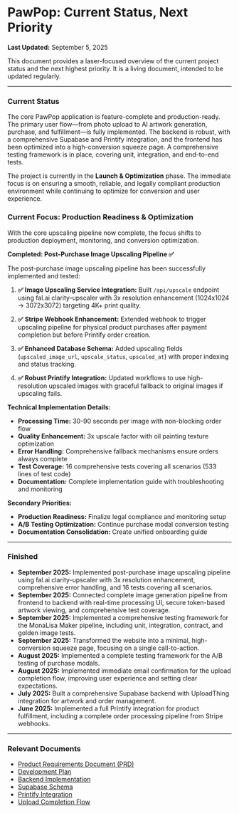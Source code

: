 # PawPop: Current Status, Next Priority

**Last Updated:** September 5, 2025

This document provides a laser-focused overview of the current project status and the next highest priority. It is a living document, intended to be updated regularly.

---

### Current Status

The core PawPop application is feature-complete and production-ready. The primary user flow—from photo upload to AI artwork generation, purchase, and fulfillment—is fully implemented. The backend is robust, with a comprehensive Supabase and Printify integration, and the frontend has been optimized into a high-conversion squeeze page. A comprehensive testing framework is in place, covering unit, integration, and end-to-end tests.

The project is currently in the **Launch & Optimization** phase. The immediate focus is on ensuring a smooth, reliable, and legally compliant production environment while continuing to optimize for conversion and user experience.

### Current Focus: Production Readiness & Optimization

With the core upscaling pipeline now complete, the focus shifts to production deployment, monitoring, and conversion optimization.

**Completed: Post-Purchase Image Upscaling Pipeline ✅**

The post-purchase image upscaling pipeline has been successfully implemented and tested:

1.  **✅ Image Upscaling Service Integration:** Built `/api/upscale` endpoint using fal.ai clarity-upscaler with 3x resolution enhancement (1024x1024 → 3072x3072) targeting 4K+ print quality.

2.  **✅ Stripe Webhook Enhancement:** Extended webhook to trigger upscaling pipeline for physical product purchases after payment completion but before Printify order creation.

3.  **✅ Enhanced Database Schema:** Added upscaling fields (`upscaled_image_url`, `upscale_status`, `upscaled_at`) with proper indexing and status tracking.

4.  **✅ Robust Printify Integration:** Updated workflows to use high-resolution upscaled images with graceful fallback to original images if upscaling fails.

**Technical Implementation Details:**
- **Processing Time:** 30-90 seconds per image with non-blocking order flow
- **Quality Enhancement:** 3x upscale factor with oil painting texture optimization
- **Error Handling:** Comprehensive fallback mechanisms ensure orders always complete
- **Test Coverage:** 16 comprehensive tests covering all scenarios (533 lines of test code)
- **Documentation:** Complete implementation guide with troubleshooting and monitoring

**Secondary Priorities:**

- **Production Readiness:** Finalize legal compliance and monitoring setup
- **A/B Testing Optimization:** Continue purchase modal conversion testing  
- **Documentation Consolidation:** Create unified onboarding guide

---

### Finished

- **September 2025:** Implemented post-purchase image upscaling pipeline using fal.ai clarity-upscaler with 3x resolution enhancement, comprehensive error handling, and 16 tests covering all scenarios.
- **September 2025:** Connected complete image generation pipeline from frontend to backend with real-time processing UI, secure token-based artwork viewing, and comprehensive test coverage.
- **September 2025:** Implemented a comprehensive testing framework for the MonaLisa Maker pipeline, including unit, integration, contract, and golden image tests.
- **September 2025:** Transformed the website into a minimal, high-conversion squeeze page, focusing on a single call-to-action.
- **August 2025:** Implemented a complete testing framework for the A/B testing of purchase modals.
- **August 2025:** Implemented immediate email confirmation for the upload completion flow, improving user experience and setting clear expectations.
- **July 2025:** Built a comprehensive Supabase backend with UploadThing integration for artwork and order management.
- **June 2025:** Implemented a full Printify integration for product fulfillment, including a complete order processing pipeline from Stripe webhooks.

---

### Relevant Documents

- [Product Requirements Document (PRD)](./PRD.txt)
- [Development Plan](./development_plan.txt)
- [Backend Implementation](./backend/BACKEND_IMPLEMENTATION.md)
- [Supabase Schema](./backend/SUPABASE_SCHEMA.sql)
- [Printify Integration](./backend/PRINTIFY_INTEGRATION.md)
- [Upload Completion Flow](./backend/UPLOAD_COMPLETION_FLOW.md)
